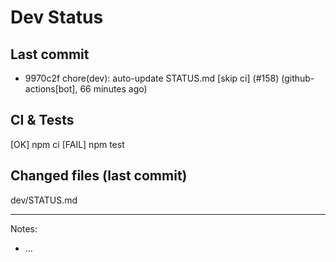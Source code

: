 # Dev Status

## Last commit
- 9970c2f chore(dev): auto-update STATUS.md [skip ci] (#158) (github-actions[bot], 66 minutes ago)
## CI & Tests
[OK] npm ci
[FAIL] npm test

## Changed files (last commit)
dev/STATUS.md

---
Notes:
- ...
